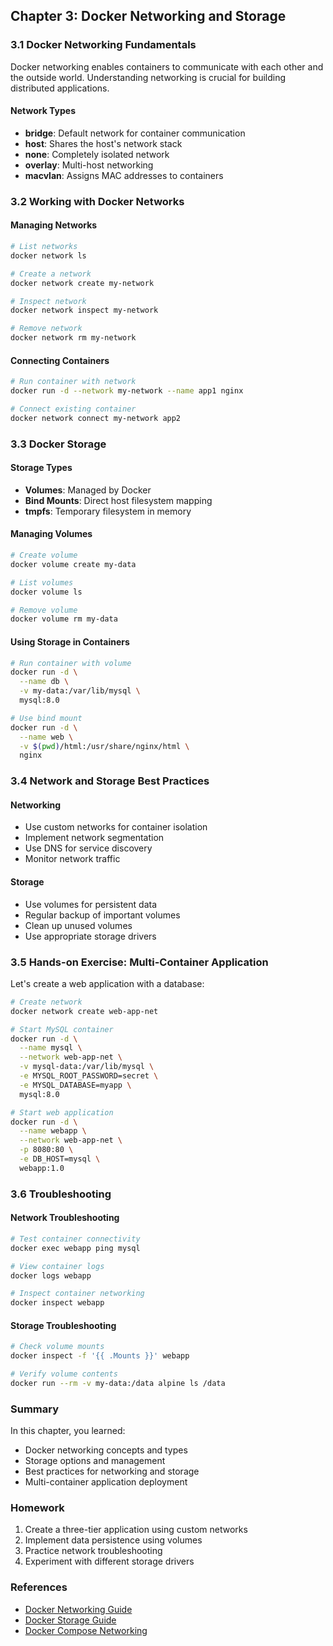 ## Chapter 3: Docker Networking and Storage

### 3.1 Docker Networking Fundamentals
Docker networking enables containers to communicate with each other and the outside world. Understanding networking is crucial for building distributed applications.

#### Network Types
- **bridge**: Default network for container communication
- **host**: Shares the host's network stack
- **none**: Completely isolated network
- **overlay**: Multi-host networking
- **macvlan**: Assigns MAC addresses to containers

### 3.2 Working with Docker Networks

#### Managing Networks
```bash
# List networks
docker network ls

# Create a network
docker network create my-network

# Inspect network
docker network inspect my-network

# Remove network
docker network rm my-network
```

#### Connecting Containers
```bash
# Run container with network
docker run -d --network my-network --name app1 nginx

# Connect existing container
docker network connect my-network app2
```

### 3.3 Docker Storage

#### Storage Types
- **Volumes**: Managed by Docker
- **Bind Mounts**: Direct host filesystem mapping
- **tmpfs**: Temporary filesystem in memory

#### Managing Volumes
```bash
# Create volume
docker volume create my-data

# List volumes
docker volume ls

# Remove volume
docker volume rm my-data
```

#### Using Storage in Containers
```bash
# Run container with volume
docker run -d \
  --name db \
  -v my-data:/var/lib/mysql \
  mysql:8.0

# Use bind mount
docker run -d \
  --name web \
  -v $(pwd)/html:/usr/share/nginx/html \
  nginx
```

### 3.4 Network and Storage Best Practices

#### Networking
- Use custom networks for container isolation
- Implement network segmentation
- Use DNS for service discovery
- Monitor network traffic

#### Storage
- Use volumes for persistent data
- Regular backup of important volumes
- Clean up unused volumes
- Use appropriate storage drivers

### 3.5 Hands-on Exercise: Multi-Container Application
Let's create a web application with a database:

```bash
# Create network
docker network create web-app-net

# Start MySQL container
docker run -d \
  --name mysql \
  --network web-app-net \
  -v mysql-data:/var/lib/mysql \
  -e MYSQL_ROOT_PASSWORD=secret \
  -e MYSQL_DATABASE=myapp \
  mysql:8.0

# Start web application
docker run -d \
  --name webapp \
  --network web-app-net \
  -p 8080:80 \
  -e DB_HOST=mysql \
  webapp:1.0
```

### 3.6 Troubleshooting

#### Network Troubleshooting
```bash
# Test container connectivity
docker exec webapp ping mysql

# View container logs
docker logs webapp

# Inspect container networking
docker inspect webapp
```

#### Storage Troubleshooting
```bash
# Check volume mounts
docker inspect -f '{{ .Mounts }}' webapp

# Verify volume contents
docker run --rm -v my-data:/data alpine ls /data
```

### Summary
In this chapter, you learned:
- Docker networking concepts and types
- Storage options and management
- Best practices for networking and storage
- Multi-container application deployment

### Homework
1. Create a three-tier application using custom networks
2. Implement data persistence using volumes
3. Practice network troubleshooting
4. Experiment with different storage drivers

### References
- [Docker Networking Guide](https://docs.docker.com/network/)
- [Docker Storage Guide](https://docs.docker.com/storage/)
- [Docker Compose Networking](https://docs.docker.com/compose/networking/)
